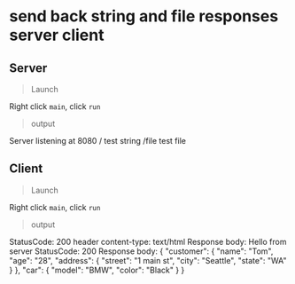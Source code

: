 # send back string and file responses server client

## Server

> Launch

Right click `main`, click `run`

> output

Server listening at 8080
/
test string
/file
test file

## Client

> Launch

Right click `main`, click `run`

> output

StatusCode: 200
header content-type: text/html
Response body: Hello from server
StatusCode: 200
Response body: {
  "customer":
  {
    "name": "Tom",
    "age": "28",
    "address": {
      "street": "1 main st",
      "city": "Seattle",
      "state": "WA"
    }
  },
  "car":
  {
    "model": "BMW",
    "color": "Black"
  }
}
